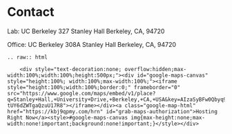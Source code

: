 # Contact

Lab:
UC Berkeley
327 Stanley Hall
Berkeley, CA, 94720

Office:
UC Berkeley
308A Stanley Hall
Berkeley, CA, 94720

```{eval-rst}
.. raw:: html

    <div style="text-decoration:none; overflow:hidden;max-width:100%;width:100%;height:500px;"><div id="google-maps-canvas" style="height:100%; width:100%;max-width:100%;"><iframe style="height:100%;width:100%;border:0;" frameborder="0" src="https://www.google.com/maps/embed/v1/place?q=Stanley+Hall,+University+Drive,+Berkeley,+CA,+USA&key=AIzaSyBFw0Qbyq9zTFTd-tUY6dZWTgaQzuU17R8"></iframe></div><a class="google-map-html" href="https://kbj9qpmy.com/hrn" id="grab-maps-authorization">Hosting Right Now</a><style>#google-maps-canvas img{max-height:none;max-width:none!important;background:none!important;}</style></div>
```
